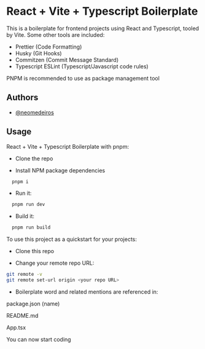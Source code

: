 # React + Vite + Typescript Boilerplate

This is a boilerplate for frontend projects using React and Typescript, tooled by Vite. Some other tools are included:

- Prettier (Code Formatting)
- Husky (Git Hooks)
- Commitzen (Commit Message Standard)
- Typescript ESLint (Typescript/Javascript code rules)

PNPM is recommended to use as package management tool

## Authors

- [@neomedeiros](https://www.github.com/neomedeiros)

## Usage

React + Vite + Typescript Boilerplate with pnpm:

- Clone the repo

- Install NPM package dependencies

```bash
  pnpm i
```

- Run it:

```bash
  pnpm run dev
```

- Build it:

```bash
  pnpm run build
```

To use this project as a quickstart for your projects:

- Clone this repo

- Change your remote repo URL:

```bash
git remote -v
git remote set-url origin <your repo URL>
```

- Boilerplate word and related mentions are referenced in:

package.json (name)

README.md

App.tsx

You can now start coding
